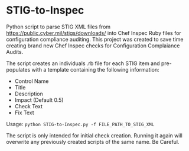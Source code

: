 # STIG-to-Inspec

Python script to parse STIG XML files from https://public.cyber.mil/stigs/downloads/ into Chef Inspec Ruby files for configuration compliance auditing. This project was created to save time creating brand new Chef Inspec checks for Configuration Complaiance Audits.

The script creates an individuals .rb file for each STIG item and pre-populates with a template containing the following information:
- Control Name
- Title
- Description
- Impact (Default 0.5)
- Check Text
- Fix Text

Usage: `python STIG-to-Inspec.py -f FILE_PATH_TO_STIG_XML`

The script is only intended for initial check creation. Running it again will overwrite any previously created scripts of the same name. Be Careful.
